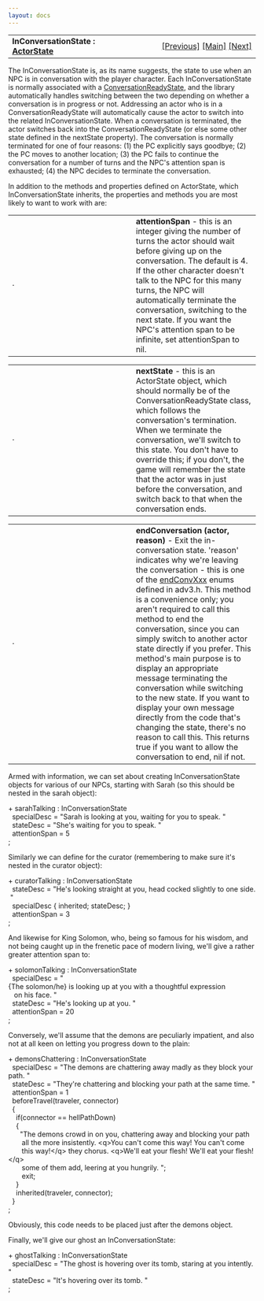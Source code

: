 ```yaml
---
layout: docs
---
```

<table width="100%" data-border="0" data-cellspacing="0"
data-cellpadding="3" data-bgcolor="#C0C0C0">
<colgroup>
<col style="width: 50%" />
<col style="width: 50%" />
</colgroup>
<tbody>
<tr>
<td style="text-align: left;"><strong>InConversationState : <a
href="overview-actorstates.html">ActorState</a><br />
</strong></td>
<td style="text-align: right;"><a
href="guidedintravelstate.html">[Previous]</a> <a
href="generalintroduction.html">[Main]</a> <a
href="conversationreadystate.html">[Next]</a></td>
</tr>
</tbody>
</table>

  
The InConversationState is, as its name suggests, the state to use when
an NPC is in conversation with the player character. Each
InConversationState is normally associated with a
[ConversationReadyState](conversationreadystate.html), and the library
automatically handles switching between the two depending on whether a
conversation is in progress or not. Addressing an actor who is in a
ConversationReadyState will automatically cause the actor to switch into
the related InConversationState. When a conversation is terminated, the
actor switches back into the ConversationReadyState (or else some other
state defined in the nextState property). The conversation is normally
terminated for one of four reasons: (1) the PC explicitly says goodbye;
(2) the PC moves to another location; (3) the PC fails to continue the
conversation for a number of turns and the NPC's attention span is
exhausted; (4) the NPC decides to terminate the conversation.  
  
In addition to the methods and properties defined on ActorState, which
InConversationState inherits, the properties and methods you are most
likely to want to work with are:  
  

<table data-border="0" data-cellpadding="0" data-cellspacing="0">
<colgroup>
<col style="width: 50%" />
<col style="width: 50%" />
</colgroup>
<tbody>
<tr data-valign="top">
<td width="14"><strong></strong>·<strong></strong></td>
<td><strong>attentionSpan</strong> - this is an integer giving the
number of turns the actor should wait before giving up on the
conversation. The default is 4. If the other character doesn't talk to
the NPC for this many turns, the NPC will automatically terminate the
conversation, switching to the next state. If you want the NPC's
attention span to be infinite, set attentionSpan to nil.  <br />
</td>
</tr>
</tbody>
</table>

<table data-border="0" data-cellpadding="0" data-cellspacing="0">
<colgroup>
<col style="width: 50%" />
<col style="width: 50%" />
</colgroup>
<tbody>
<tr data-valign="top">
<td width="14"><strong></strong>·<strong></strong></td>
<td><strong>nextState</strong> - this is an ActorState object, which
should normally be of the ConversationReadyState class, which follows
the conversation's termination. When we terminate the conversation,
we'll switch to this state. You don't have to override this; if you
don't, the game will remember the state that the actor was in just
before the conversation, and switch back to that when the conversation
ends.  <br />
</td>
</tr>
</tbody>
</table>

<table data-border="0" data-cellpadding="0" data-cellspacing="0">
<colgroup>
<col style="width: 50%" />
<col style="width: 50%" />
</colgroup>
<tbody>
<tr data-valign="top">
<td width="14"><strong></strong>·<strong></strong></td>
<td><strong>endConversation (actor, reason)</strong> - Exit the
in-conversation state. 'reason' indicates why we're leaving the
conversation - this is one of the <a
href="endconvxxxcodes.html">endConvXxx</a> enums defined in adv3.h. This
method is a convenience only; you aren't required to call this method to
end the conversation, since you can simply switch to another actor state
directly if you prefer. This method's main purpose is to display an
appropriate message terminating the conversation while switching to the
new state. If you want to display your own message directly from the
code that's changing the state, there's no reason to call this. This
returns true if you want to allow the conversation to end, nil if not.
 <br />
</td>
</tr>
</tbody>
</table>



  
Armed with information, we can set about creating InConversationState
objects for various of our NPCs, starting with Sarah (so this should be
nested in the sarah object):  
  
+ sarahTalking : InConversationState  
  specialDesc = "Sarah is looking at you, waiting for you to speak. "  
  stateDesc = "She's waiting for you to speak. "  
  attentionSpan = 5  
;  
  
Similarly we can define for the curator (remembering to make sure it's
nested in the curator object):  
  
+ curatorTalking : InConversationState  
  stateDesc = "He's looking straight at you, head cocked slightly to one side. "  
  specialDesc { inherited; stateDesc; }  
  attentionSpan = 3  
;  
  
And likewise for King Solomon, who, being so famous for his wisdom, and
not being caught up in the frenetic pace of modern living, we'll give a
rather greater attention span to:  
  
+ solomonTalking : InConversationState  
  specialDesc = "{The solomon/he} is looking up at you with a thoughtful expression  
   on his face. "  
  stateDesc = "He's looking up at you. "  
  attentionSpan = 20  
;  
  
Conversely, we'll assume that the demons are peculiarly impatient, and
also not at all keen on letting you progress down to the plain:  
  
+ demonsChattering : InConversationState  
  specialDesc = "The demons are chattering away madly as they block your path. "  
  stateDesc = "They're chattering and blocking your path at the same time. "  
  attentionSpan = 1  
  beforeTravel(traveler, connector)  
  {  
    if(connector == hellPathDown)  
    {  
      "The demons crowd in on you, chattering away and blocking your path  
       all the more insistently. \<q\>You can't come this way! You can't come  
       this way!\</q\> they chorus. \<q\>We'll eat your flesh! We'll eat your flesh!\</q\>  
       some of them add, leering at you hungrily. ";  
       exit;  
    }  
    inherited(traveler, connector);  
  }  
;    
  
Obviously, this code needs to be placed just after the demons object.  
  
Finally, we'll give our ghost an InConversationState:  
  
+ ghostTalking : InConversationState  
  specialDesc = "The ghost is hovering over its tomb, staring at you intently. "  
  stateDesc = "It's hovering over its tomb. "  
;  
  
